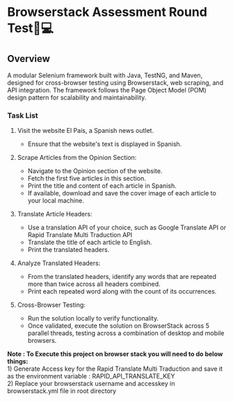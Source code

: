 <h1>Browserstack Assessment Round Test🧪💻</h1>

<h2>Overview</h2>
A modular Selenium framework built with Java, TestNG, and Maven, designed for cross-browser testing using Browserstack, web scraping, and API integration.
The framework follows the Page Object Model (POM) design pattern for scalability and maintainability.

<h3>Task List</h3>

1) Visit the website El País, a Spanish news outlet.
      - Ensure that the website's text is displayed in Spanish.
        
2) Scrape Articles from the Opinion Section:
      - Navigate to the Opinion section of the website.
      - Fetch the first five articles in this section.
      - Print the title and content of each article in Spanish.
      - If available, download and save the cover image of each article to your local machine.
        
3) Translate Article Headers:
      - Use a translation API of your choice, such as Google Translate API or Rapid Translate Multi Traduction API
      - Translate the title of each article to English.
      - Print the translated headers.
        
4) Analyze Translated Headers:
      - From the translated headers, identify any words that are repeated more than twice across all headers combined.
      - Print each repeated word along with the count of its occurrences.

5) Cross-Browser Testing:
      - Run the solution locally to verify functionality.
      - Once validated, execute the solution on BrowserStack across 5 parallel threads, testing across a combination of desktop and mobile browsers.
  

**Note : To Execute this project on browser stack you will need to do below things:**
<br>
      1) Generate Access key for the Rapid Translate Multi Traduction and save it as the environment variable : RAPID_API_TRANSLATE_KEY
 <br>
      2) Replace your browserstack username and accesskey in browserstack.yml file in root directory
